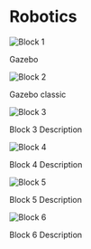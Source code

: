 # Robotics

<div class="grid-container">
    <div class="grid-item">
        <img src="images/block1.png" alt="Block 1">
        <p>Gazebo</p>
    </div>
    <div class="grid-item">
        <img src="images/block2.png" alt="Block 2">
        <p>Gazebo classic</p>
    </div>
    <div class="grid-item">
        <img src="images/block3.png" alt="Block 3">
        <p>Block 3 Description</p>
    </div>
    <div class="grid-item">
        <img src="images/block4.png" alt="Block 4">
        <p>Block 4 Description</p>
    </div>
    <div class="grid-item">
        <img src="images/block5.png" alt="Block 5">
        <p>Block 5 Description</p>
    </div>
    <div class="grid-item">
        <img src="images/block6.png" alt="Block 6">
        <p>Block 6 Description</p>
    </div>
</div>